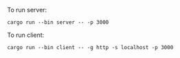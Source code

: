 To run server:

```
cargo run --bin server -- -p 3000
```

To run client:

```
cargo run --bin client -- -g http -s localhost -p 3000
```
